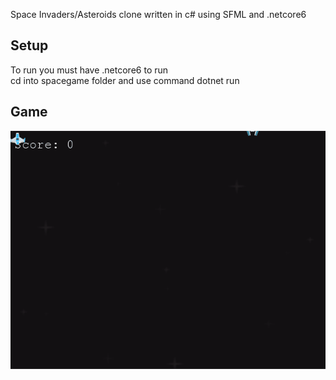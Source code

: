 Space Invaders/Asteroids clone written in c# using SFML and .netcore6
## Setup
To run you must have .netcore6 to run \
cd into spacegame folder
and use command dotnet run


## Game
![](docs/game.gif)
